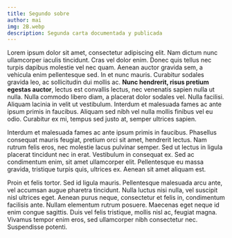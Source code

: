 ```yaml
---
title: Segundo sobre
author: mai
img: 2B.webp
description: Segunda carta documentada y publicada
---
```


Lorem ipsum dolor sit amet, consectetur adipiscing elit. Nam dictum nunc ullamcorper iaculis tincidunt. Cras vel dolor enim. Donec quis tellus nec turpis dapibus molestie vel nec quam. Aenean auctor gravida sem, a vehicula enim pellentesque sed. In et nunc mauris. Curabitur sodales gravida leo, ac sollicitudin dui mollis ac. **Nunc hendrerit, risus pretium egestas auctor**, lectus est convallis lectus, nec venenatis sapien nulla ut nulla. Nulla commodo libero diam, a placerat dolor sodales vel. Nulla facilisi. Aliquam lacinia in velit ut vestibulum. Interdum et malesuada fames ac ante ipsum primis in faucibus. Aliquam sed nibh vel nulla mollis finibus vel eu odio. Curabitur ex mi, tempus sed justo at, semper ultrices sapien.

Interdum et malesuada fames ac ante ipsum primis in faucibus. Phasellus consequat mauris feugiat, pretium orci sit amet, hendrerit lectus. Nam rutrum felis eros, nec molestie lacus pulvinar semper. Sed ut lectus in ligula placerat tincidunt nec in erat. Vestibulum in consequat ex. Sed ac condimentum enim, sit amet ullamcorper elit. Pellentesque eu massa gravida, tristique turpis quis, ultrices ex. Aenean sit amet aliquam est.

Proin et felis tortor. Sed id ligula mauris. Pellentesque malesuada arcu ante, vel accumsan augue pharetra tincidunt. Nulla luctus nisi nulla, vel suscipit nisl ultrices eget. Aenean purus neque, consectetur et felis in, condimentum facilisis ante. Nullam elementum rutrum posuere. Maecenas eget neque id enim congue sagittis. Duis vel felis tristique, mollis nisl ac, feugiat magna. Vivamus tempor enim eros, sed ullamcorper nibh consectetur nec. Suspendisse potenti.